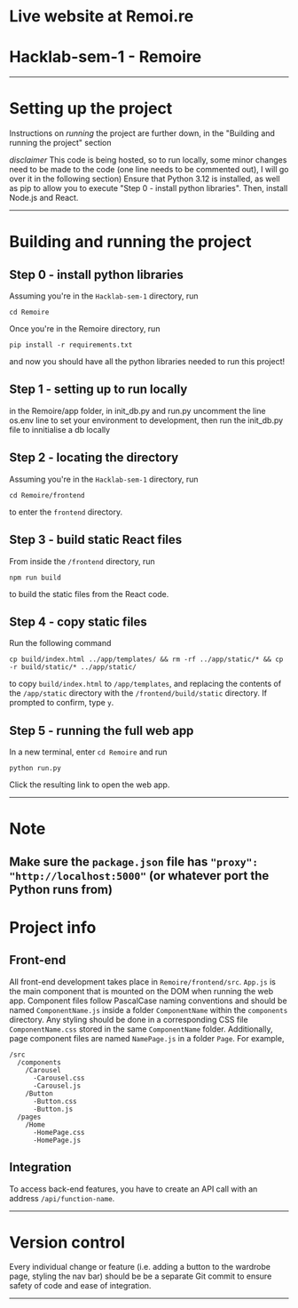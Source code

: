 # Live website at Remoi.re

# Hacklab-sem-1 - Remoire

----
# Setting up the project
Instructions on *running* the project are further down, in the "Building and running the project" section

*disclaimer* This code is being hosted, so to run locally, some minor changes need to be made to the code (one line needs to be commented out), I will go over it in the following section)
Ensure that Python 3.12 is installed, as well as pip to allow you to execute "Step 0 - install python libraries".
Then, install Node.js and React. 


---
# Building and running the project
## Step 0 - install python libraries
Assuming you're in the `Hacklab-sem-1` directory, run
```
cd Remoire
```
Once you're in the Remoire directory, run
```
pip install -r requirements.txt
```
and now you should have all the python libraries needed to run this project!

## Step 1 - setting up to run locally

in the Remoire/app folder, in init_db.py and run.py uncomment the line os.env line to set your environment to development, then run the init_db.py file to innitialise a db locally 


## Step 2 - locating the directory
Assuming you're in the `Hacklab-sem-1` directory, run
```
cd Remoire/frontend
```
to enter the `frontend` directory.

## Step 3 - build static React files
From inside the `/frontend` directory, run
```
npm run build
```
to build the static files from the React code.

## Step 4 - copy static files 
Run the following command
```
cp build/index.html ../app/templates/ && rm -rf ../app/static/* && cp -r build/static/* ../app/static/
```
to copy `build/index.html` to `/app/templates`, and replacing the contents of the `/app/static` directory with the `/frontend/build/static` directory. If prompted to confirm, type `y`.

## Step 5 - running the full web app
In a new terminal, enter `cd Remoire` and run
```
python run.py
```
Click the resulting link to open the web app.

---
# Note
Make sure the `package.json` file has `"proxy": "http://localhost:5000"` (or whatever port the Python runs from)
---
# Project info
## Front-end
All front-end development takes place in `Remoire/frontend/src`. `App.js` is the main component that is mounted on the DOM when running the web app. Component files follow PascalCase naming conventions and should be named `ComponentName.js` inside a folder `ComponentName` within the `components` directory. Any styling should be done in a corresponding CSS file `ComponentName.css` stored in the same `ComponentName` folder. Additionally, page component files are named `NamePage.js` in a folder `Page`. For example,
```
/src
  /components
    /Carousel
      -Carousel.css
      -Carousel.js
    /Button
      -Button.css
      -Button.js
  /pages
    /Home
      -HomePage.css
      -HomePage.js
```
## Integration
To access back-end features, you have to create an API call with an address `/api/function-name`.

---
# Version control
Every individual change or feature (i.e. adding a button to the wardrobe page, styling the nav bar) should be be a separate Git commit to ensure safety of code and ease of integration.

---



